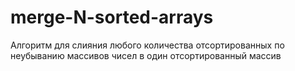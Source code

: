 # merge-N-sorted-arrays
Алгоритм для слияния любого количества отсортированных по неубыванию массивов чисел в один отсортированный массив
